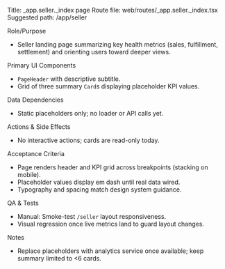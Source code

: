 Title: _app.seller._index page
Route file: web/routes/_app.seller._index.tsx
Suggested path: /app/seller

Role/Purpose
- Seller landing page summarizing key health metrics (sales, fulfillment, settlement) and orienting users toward deeper views.

Primary UI Components
- `PageHeader` with descriptive subtitle.
- Grid of three summary `Card`s displaying placeholder KPI values.

Data Dependencies
- Static placeholders only; no loader or API calls yet.

Actions & Side Effects
- No interactive actions; cards are read-only today.

Acceptance Criteria
- Page renders header and KPI grid across breakpoints (stacking on mobile).
- Placeholder values display em dash until real data wired.
- Typography and spacing match design system guidance.

QA & Tests
- Manual: Smoke-test `/seller` layout responsiveness.
- Visual regression once live metrics land to guard layout changes.

Notes
- Replace placeholders with analytics service once available; keep summary limited to <6 cards.
